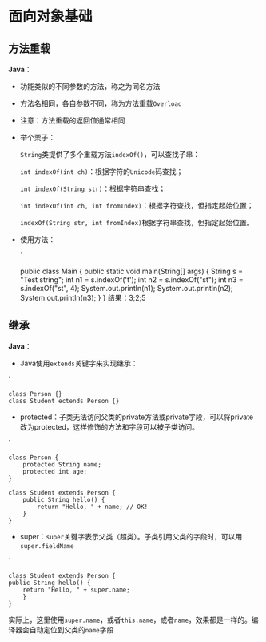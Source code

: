 # 面向对象基础

## 方法重载

**Java**：

 - 功能类似的不同参数的方法，称之为同名方法
 - 方法名相同，各自参数不同，称为方法重载`Overload`
 - 注意：方法重载的返回值通常相同
 - 举个栗子：
 
	`String`类提供了多个重载方法`indexOf()`，可以查找子串：

	`int indexOf(int ch)`：根据字符的`Unicode`码查找；

	`int indexOf(String str)`：根据字符串查找；

	`int indexOf(int ch, int fromIndex)`：根据字符查找，但指定起始位置；

	`indexOf(String str, int fromIndex)`根据字符串查找，但指定起始位置。

 - 使用方法：

   `

	public class Main {
    public static void main(String[] args) {
        String s = "Test string";
        int n1 = s.indexOf('t');
        int n2 = s.indexOf("st");
        int n3 = s.indexOf("st", 4);
        System.out.println(n1);
        System.out.println(n2);
        System.out.println(n3);
    	}
	}
    结果：3;2;5



## 继承

**Java**：

 - Java使用`extends`关键字来实现继承：
  
 `

	class Person {}
	class Student ectends Person {}

 - protected：子类无法访问父类的private方法或private字段，可以将private改为protected，这样修饰的方法和字段可以被子类访问。


 `

	class Person {
	    protected String name;
	    protected int age;
	}
	
	class Student extends Person {
	    public String hello() {
	        return "Hello, " + name; // OK!
	    }
	}

 - super：`super`关键字表示父类（超类）。子类引用父类的字段时，可以用`super.fieldName`
 
  `

	class Student extends Person {
    public String hello() {
        return "Hello, " + super.name;
    	}
	}
   实际上，这里使用`super.name`，或者`this.name`，或者`name`，效果都是一样的。编译器会自动定位到父类的`name`字段